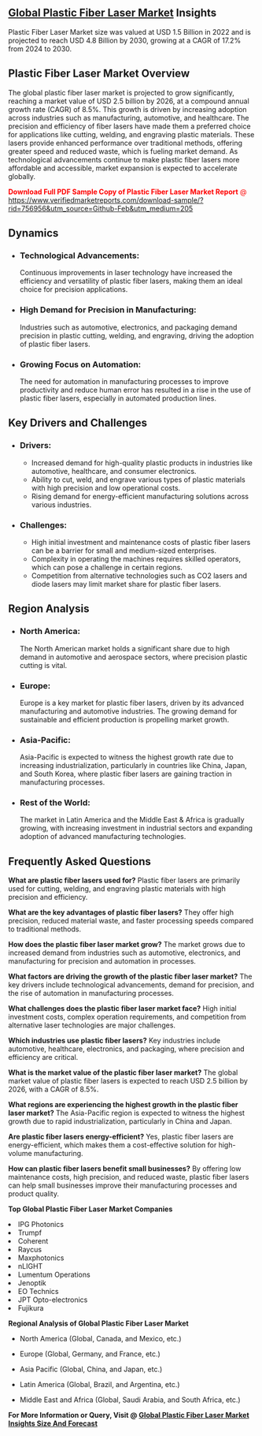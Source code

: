 <h2><a href="https://www.verifiedmarketreports.com/download-sample/?rid=756956&amp;utm_source=Github&amp;utm_medium=205" target="_blank">Global Plastic Fiber Laser Market</a> Insights</h2><p>Plastic Fiber Laser Market size was valued at USD 1.5 Billion in 2022 and is projected to reach USD 4.8 Billion by 2030, growing at a CAGR of 17.2% from 2024 to 2030.</p><p> <h2>Plastic Fiber Laser Market Overview</h2> <p>The global plastic fiber laser market is projected to grow significantly, reaching a market value of USD 2.5 billion by 2026, at a compound annual growth rate (CAGR) of 8.5%. This growth is driven by increasing adoption across industries such as manufacturing, automotive, and healthcare. The precision and efficiency of fiber lasers have made them a preferred choice for applications like cutting, welding, and engraving plastic materials. These lasers provide enhanced performance over traditional methods, offering greater speed and reduced waste, which is fueling market demand. As technological advancements continue to make plastic fiber lasers more affordable and accessible, market expansion is expected to accelerate globally.</p> <p><p><span class=""><span style="color: #ff0000;"><strong>Download Full PDF Sample Copy of Plastic Fiber Laser Market Report</strong> @ </span><a href="https://www.verifiedmarketreports.com/download-sample/?rid=756956&amp;utm_source=Github-Feb&amp;utm_medium=205" target="_blank">https://www.verifiedmarketreports.com/download-sample/?rid=756956&amp;utm_source=Github-Feb&amp;utm_medium=205</a></span></p></p> <h2>Dynamics</h2> <ul> <li><h3>Technological Advancements:</h3> Continuous improvements in laser technology have increased the efficiency and versatility of plastic fiber lasers, making them an ideal choice for precision applications.</li> <li><h3>High Demand for Precision in Manufacturing:</h3> Industries such as automotive, electronics, and packaging demand precision in plastic cutting, welding, and engraving, driving the adoption of plastic fiber lasers.</li> <li><h3>Growing Focus on Automation:</h3> The need for automation in manufacturing processes to improve productivity and reduce human error has resulted in a rise in the use of plastic fiber lasers, especially in automated production lines.</li> </ul> <h2>Key Drivers and Challenges</h2> <ul> <li><h3>Drivers:</h3> <ul> <li>Increased demand for high-quality plastic products in industries like automotive, healthcare, and consumer electronics.</li> <li>Ability to cut, weld, and engrave various types of plastic materials with high precision and low operational costs.</li> <li>Rising demand for energy-efficient manufacturing solutions across various industries.</li> </ul> </li> <li><h3>Challenges:</h3> <ul> <li>High initial investment and maintenance costs of plastic fiber lasers can be a barrier for small and medium-sized enterprises.</li> <li>Complexity in operating the machines requires skilled operators, which can pose a challenge in certain regions.</li> <li>Competition from alternative technologies such as CO2 lasers and diode lasers may limit market share for plastic fiber lasers.</li> </ul> </li> </ul> <h2>Region Analysis</h2> <ul> <li><h3>North America:</h3> The North American market holds a significant share due to high demand in automotive and aerospace sectors, where precision plastic cutting is vital.</li> <li><h3>Europe:</h3> Europe is a key market for plastic fiber lasers, driven by its advanced manufacturing and automotive industries. The growing demand for sustainable and efficient production is propelling market growth.</li> <li><h3>Asia-Pacific:</h3> Asia-Pacific is expected to witness the highest growth rate due to increasing industrialization, particularly in countries like China, Japan, and South Korea, where plastic fiber lasers are gaining traction in manufacturing processes.</li> <li><h3>Rest of the World:</h3> The market in Latin America and the Middle East & Africa is gradually growing, with increasing investment in industrial sectors and expanding adoption of advanced manufacturing technologies.</li> </ul> <h2>Frequently Asked Questions</h2> <p><strong>What are plastic fiber lasers used for?</strong> Plastic fiber lasers are primarily used for cutting, welding, and engraving plastic materials with high precision and efficiency.</p> <p><strong>What are the key advantages of plastic fiber lasers?</strong> They offer high precision, reduced material waste, and faster processing speeds compared to traditional methods.</p> <p><strong>How does the plastic fiber laser market grow?</strong> The market grows due to increased demand from industries such as automotive, electronics, and manufacturing for precision and automation in processes.</p> <p><strong>What factors are driving the growth of the plastic fiber laser market?</strong> The key drivers include technological advancements, demand for precision, and the rise of automation in manufacturing processes.</p> <p><strong>What challenges does the plastic fiber laser market face?</strong> High initial investment costs, complex operation requirements, and competition from alternative laser technologies are major challenges.</p> <p><strong>Which industries use plastic fiber lasers?</strong> Key industries include automotive, healthcare, electronics, and packaging, where precision and efficiency are critical.</p> <p><strong>What is the market value of the plastic fiber laser market?</strong> The global market value of plastic fiber lasers is expected to reach USD 2.5 billion by 2026, with a CAGR of 8.5%.</p> <p><strong>What regions are experiencing the highest growth in the plastic fiber laser market?</strong> The Asia-Pacific region is expected to witness the highest growth due to rapid industrialization, particularly in China and Japan.</p> <p><strong>Are plastic fiber lasers energy-efficient?</strong> Yes, plastic fiber lasers are energy-efficient, which makes them a cost-effective solution for high-volume manufacturing.</p> <p><strong>How can plastic fiber lasers benefit small businesses?</strong> By offering low maintenance costs, high precision, and reduced waste, plastic fiber lasers can help small businesses improve their manufacturing processes and product quality.</p> </p><p><strong>Top Global Plastic Fiber Laser Market Companies</strong></p><div data-test-id=""><p><li>IPG Photonics</li><li> Trumpf</li><li> Coherent</li><li> Raycus</li><li> Maxphotonics</li><li> nLIGHT</li><li> Lumentum Operations</li><li> Jenoptik</li><li> EO Technics</li><li> JPT Opto-electronics</li><li> Fujikura</li></p><div><strong>Regional Analysis of&nbsp;Global Plastic Fiber Laser Market</strong></div><ul><li dir="ltr"><p dir="ltr">North America&nbsp;(Global, Canada, and Mexico, etc.)</p></li><li dir="ltr"><p dir="ltr">Europe (Global, Germany, and France, etc.)</p></li><li dir="ltr"><p dir="ltr">Asia Pacific&nbsp;(Global, China, and Japan, etc.)</p></li><li dir="ltr"><p dir="ltr">Latin America&nbsp;(Global, Brazil, and Argentina, etc.)</p></li><li dir="ltr">Middle East and Africa&nbsp;(Global, Saudi Arabia, and South Africa, etc.)</li></ul><p><strong>For More Information or Query, Visit @&nbsp;</strong><strong><a href="https://www.verifiedmarketreports.com/product/plastic-fiber-laser-market/?utm_source=Github&amp;utm_medium=205" target="_blank">Global Plastic Fiber Laser Market Insights Size And Forecast</a></strong></p></div>
